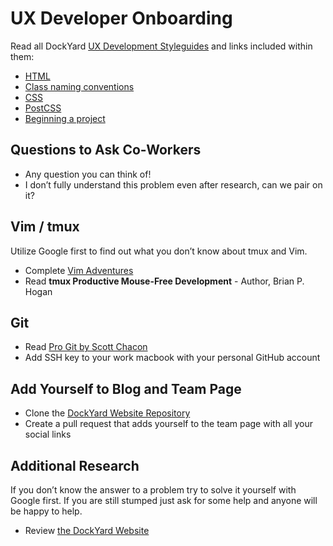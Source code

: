 # UX Developer Onboarding

Read all DockYard
[UX Development Styleguides](https://github.com/dockyard/styleguides/tree/master/ux-dev)
and links included within them:

* [HTML](https://github.com/dockyard/styleguides/blob/master/ux-dev/html.md)
* [Class naming conventions](https://github.com/dockyard/styleguides/blob/master/ux-dev/class-naming-conventions.md)
* [CSS](https://github.com/dockyard/styleguides/blob/master/ux-dev/css.md)
* [PostCSS](https://github.com/dockyard/styleguides/blob/master/ux-dev/postcss.md)
* [Beginning a project](https://github.com/dockyard/styleguides/blob/master/ux-dev/beginning-a-project.md)

## Questions to Ask Co-Workers

* Any question you can think of!
* I don’t fully understand this problem even after research, can we pair on it?

## Vim / tmux

Utilize Google first to find out what you don’t know about tmux and Vim.
* Complete
  [Vim Adventures](http://vim-adventures.com/)
* Read __tmux Productive Mouse-Free Development__ - Author, Brian P. Hogan

## Git

* Read
  [Pro Git by Scott Chacon](http://git-scm.com/book/en/v2)
* Add SSH key to your work macbook with your personal GitHub account

## Add Yourself to Blog and Team Page

* Clone the
  [DockYard Website Repository](https://github.com/dockyard/website)
* Create a pull request that adds yourself to the team page with all
  your social links

## Additional Research

If you don’t know the answer to a problem try to solve it yourself
with Google first. If you are still stumped just ask for some help and anyone
will be happy to help.
* Review
  [the DockYard Website](https://github.com/dockyard/dockyard.com)
